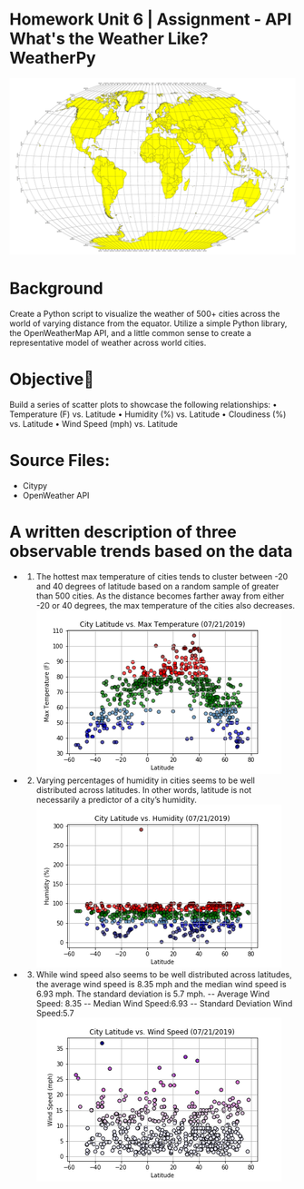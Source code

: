 # Homework Unit 6 | Assignment - API What's the Weather Like? WeatherPy
![alt text](https://github.com/DanielMJones2005/HW_Unit6_API/blob/master/equatorsign.png)

# Background
Create a Python script to visualize the weather of 500+ cities across the world of varying distance from the equator. 
Utilize a simple Python library, the OpenWeatherMap API, and a little common sense to create a representative model of weather across world cities.

# Objective
Build a series of scatter plots to showcase the following relationships:
• Temperature (F) vs. Latitude • Humidity (%) vs. Latitude • Cloudiness (%) vs. Latitude • Wind Speed (mph) vs. Latitude

# Source Files:
- Citypy
- OpenWeather API

# A written description of three observable trends based on the data
- 1. The hottest max temperature of cities tends to cluster between -20 and 40 degrees of latitude based on a random sample of greater than 500 cities. As the distance becomes farther away from either -20 or 40 degrees, the max temperature of the cities also decreases.
![alt text](https://github.com/DanielMJones2005/HW_Unit6_API/blob/master/output_data/20190721%20City_Lat_vs_Max_Temp.png)
- 2. Varying percentages of humidity in cities seems to be well distributed across latitudes.  In other words, latitude is not necessarily a predictor of a city’s humidity.
![alt text](https://github.com/DanielMJones2005/HW_Unit6_API/blob/master/output_data/20190721%20City_Lat_vs_Humidity.png)
- 3. While wind speed also seems to be well distributed across latitudes, the average wind speed is 8.35 mph and the median wind speed is 6.93 mph.  The standard deviation is 5.7 mph.
  -- Average Wind Speed: 8.35
  -- Median Wind Speed:6.93
  -- Standard Deviation Wind Speed:5.7
![alt text](https://github.com/DanielMJones2005/HW_Unit6_API/blob/master/output_data/20190721%20City_Lat_vs_Windspeed.png)
